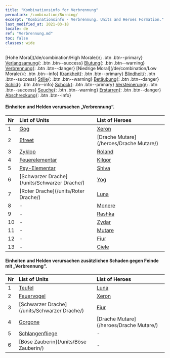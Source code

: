 ```yaml
---
title: "Kombinationsinfo for Verbrennung"
permalink: /combination/Burning/
excerpt: "Kombinationsinfo - Verbrennung. Units and Heroes Formation."
last_modified_at: 2021-03-18
locale: de
ref: "Verbrennung.md"
toc: false
classes: wide
---
```


  [Hohe Moral](/de/combination/High Morale/){: .btn .btn--primary} [Verlangsamung](/de/combination/Slow/){: .btn .btn--success} [Blutung](/de/combination/Bleeding/){: .btn .btn--warning} [Verbrennung](/de/combination/Burning/){: .btn .btn--danger} [Niedrige Moral](/de/combination/Low Morale/){: .btn .btn--info} [Krankheit](/de/combination/Disease/){: .btn .btn--primary} [Blindheit](/de/combination/Blind/){: .btn .btn--success} [Stille](/de/combination/Silence/){: .btn .btn--warning} [Betäubung](/de/combination/Stun/){: .btn .btn--danger} [Schild](/de/combination/Shield/){: .btn .btn--info} [Schock](/de/combination/Static/){: .btn .btn--primary} [Versteinerung](/de/combination/Petrify/){: .btn .btn--success} [Seuche](/de/combination/Plague/){: .btn .btn--warning} [Erstarren](/de/combination/Freeze/){: .btn .btn--danger} [Abschreckung](/de/combination/Deterrence/){: .btn .btn--info} 


#### Einheiten und Helden verursachen „Verbrennung“.

  | Nr |  List of Units  | List of Heroes | 
  |:---|:----------------|:---------------| 
  | 1 | [Gog](/units/Gog/) | [Xeron](/heroes/Xeron/) |
  | 2 | [Efreet](/units/Efreet/) | [Drache Mutare](/heroes/Drache Mutare/) |
  | 3 | [Zyklop](/units/Zyklop/) | [Roland](/heroes/Roland/) |
  | 4 | [Feuerelementar](/units/Feuerelementar/) | [Kilgor](/heroes/Kilgor/) |
  | 5 | [Psy-Elementar](/units/Psy-Elementar/) | [Shiva](/heroes/Shiva/) |
  | 6 | [Schwarzer Drache](/units/Schwarzer Drache/) | [Yog](/heroes/Yog/) |
  | 7 | [Roter Drache](/units/Roter Drache/) | [Luna](/heroes/Luna/) |
  | 8 | - | [Monere](/heroes/Monere/) |
  | 9 | - | [Rashka](/heroes/Rashka/) |
  | 10 | - | [Zydar](/heroes/Zydar/) |
  | 11 | - | [Mutare](/heroes/Mutare/) |
  | 12 | - | [Fiur](/heroes/Fiur/) |
  | 13 | - | [Ciele](/heroes/Ciele/) |


#### Einheiten und Helden verursachen zusätzlichen Schaden gegen Feinde mit „Verbrennung“.

  | Nr |  List of Units  | List of Heroes | 
  |:---|:----------------|:---------------| 
  | 1 | [Teufel](/units/Teufel/) | [Luna](/heroes/Luna/) |
  | 2 | [Feuervogel](/units/Feuervogel/) | [Xeron](/heroes/Xeron/) |
  | 3 | [Schwarzer Drache](/units/Schwarzer Drache/) | [Fiur](/heroes/Fiur/) |
  | 4 | [Gorgone](/units/Gorgone/) | [Drache Mutare](/heroes/Drache Mutare/) |
  | 5 | [Schlangenfliege](/units/Schlangenfliege/) | - |
  | 6 | [Böse Zauberin](/units/Böse Zauberin/) | - |
